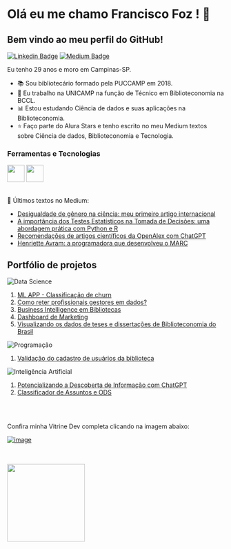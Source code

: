 

# Olá eu me chamo Francisco Foz ! 👋
## Bem vindo ao meu perfil do GitHub!           

<p align='left'>
    
[![Linkedin Badge](https://img.shields.io/badge/LinkedIn-0077B5?style=for-the-badge&logo=linkedin&logoColor=white
)](https://www.linkedin.com/in/francisco-tadeu-foz/)
[![Medium Badge](https://img.shields.io/badge/Medium-12100E?style=for-the-badge&logo=medium&logoColor=white
)](https://medium.com/@franciscofoz)
</p>

Eu tenho 29 anos e moro em Campinas-SP.


- :books: Sou bibliotecário formado pela PUCCAMP em 2018.
- :school: Eu trabalho na UNICAMP na função de Técnico em Biblioteconomia na BCCL.
- :bar_chart: Estou estudando Ciência de dados e suas aplicações na Biblioteconomia.
- :star: Faço parte do Alura Stars e tenho escrito no meu Medium textos sobre Ciência de dados, Biblioteconomia e Tecnologia.


### Ferramentas e Tecnologias
<code><img src="https://cdn.jsdelivr.net/gh/devicons/devicon/icons/python/python-original.svg" width="40" height="40"></code>
<code><img src="https://upload.wikimedia.org/wikipedia/commons/thumb/c/cf/New_Power_BI_Logo.svg/2048px-New_Power_BI_Logo.svg.png" width="40" height="40"></code>
</br>
</br>


:pencil: Últimos textos no Medium:
<!-- MEDIUM:START -->
- [Desigualdade de gênero na ciência: meu primeiro artigo internacional](https://franciscofoz.medium.com/desigualdade-de-g%C3%AAnero-na-ci%C3%AAncia-meu-primeiro-artigo-internacional-065ee95e64b1?source=rss-30612e32581e------2)
- [A importância dos Testes Estatísticos na Tomada de Decisões: uma abordagem prática com Python e R](https://franciscofoz.medium.com/a-import%C3%A2ncia-dos-testes-estat%C3%ADsticos-na-tomada-de-decis%C3%B5es-uma-abordagem-pr%C3%A1tica-com-python-e-r-6678696fb69d?source=rss-30612e32581e------2)
- [Recomendações de artigos científicos da OpenAlex com ChatGPT](https://franciscofoz.medium.com/recomenda%C3%A7%C3%B5es-de-artigos-cient%C3%ADficos-da-openalex-com-chatgpt-f0239f6d78c1?source=rss-30612e32581e------2)
- [Henriette Avram: a programadora que desenvolveu o MARC](https://franciscofoz.medium.com/henriette-avram-a-programadora-que-desenvolveu-o-marc-3bb4671a157d?source=rss-30612e32581e------2)
<!-- MEDIUM:END -->


## Portfólio de projetos
![Data Science](https://img.shields.io/badge/Data_Science-9cd33b)
1. [ML APP - Classificação de churn](https://github.com/FranciscoFoz/challenge-dados-alura-3-edicao)
2. [Como reter profissionais gestores em dados?](https://github.com/FranciscoFoz/State-of-data-2021-Como-reter-profissionais-gestores-em-dados)
3. [Business Intelligence em Bibliotecas](https://github.com/FranciscoFoz/BI_Biblioteca)
4. [Dashboard de Marketing](https://github.com/FranciscoFoz/Alura_Challenge_BI_Semana2)
5. [Visualizando os dados de teses e dissertações de Biblioteconomia do Brasil](https://github.com/FranciscoFoz/Visualizacoes_TesesDissertacoes_Biblioteconomia_Brasil)


![Programação](https://img.shields.io/badge/Programação-00c86f)
1. [Validação do cadastro de usuários da biblioteca](https://github.com/FranciscoFoz/validacao-cadastro-usuarios-biblioteca)

![Inteligência Artificial](https://img.shields.io/badge/Inteligencia_Artificial-7b71ff)
1. [Potencializando a Descoberta de Informação com ChatGPT](https://github.com/FranciscoFoz/recomendador-artigos-OpenAlex-GPT/tree/main)
2. [Classificador de Assuntos e ODS](https://github.com/FranciscoFoz/classificador-assuntos-ods)

</br>
</br>

Confira minha Vitrine Dev completa clicando na imagem abaixo:

[![image](https://user-images.githubusercontent.com/64700794/188927548-c627858f-5e22-4373-b6fc-f9bd26c5195f.png)](https://cursos.alura.com.br/vitrinedev/FranciscoFoz)

</br>
</br>

<div>
<a href="https://github.com/FranciscoFoz">
<img loading="lazy" height="180em" src="https://github-readme-stats.vercel.app/api/top-langs/?username=FranciscoFoz&layout=compact&langs_count=7&theme=dracula"/>
</div>

